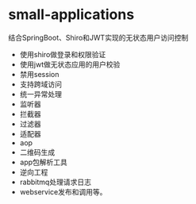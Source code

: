 # small-applications
结合SpringBoot、Shiro和JWT实现的无状态用户访问控制
- 使用shiro做登录和权限验证
- 使用jwt做无状态应用的用户校验
- 禁用session
- 支持跨域访问
- 统一异常处理
- 监听器
- 拦截器
- 过滤器
- 适配器
- aop
- 二维码生成
- app包解析工具
- 逆向工程
- rabbitmq处理请求日志
- webservice发布和调用等。
